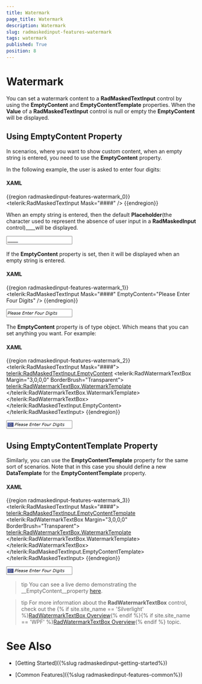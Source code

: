 ```yaml
---
title: Watermark
page_title: Watermark
description: Watermark
slug: radmaskedinput-features-watermark
tags: watermark
published: True
position: 8
---
```


# Watermark



You can set a watermark content to a __RadMaskedTextInput__ control by using the __EmptyContent__ and __EmptyContentTemplate__ properties. When the __Value__ of a __RadMaskedTextInput__ control is null or empty the __EmptyContent__ will be displayed.
			

## Using EmptyContent Property

In scenarios, where you want to show custom content, when an empty string is entered, you need to use the __EmptyContent__ property.
				

In the following example, the user is asked to enter four digits:

#### __XAML__

{{region radmaskedinput-features-watermark_0}}
	<telerik:RadMaskedTextInput Mask="####" />
	{{endregion}}



When an empty string is entered, then the default __Placeholder__(the character used to represent the absence of user input in a __RadMaskedInput__ control)____will be displayed.
				

![](images/RadMaskedTextBox_Features_Watermark_Default.png)

If the __EmptyContent__ property is set, then it will be displayed when an empty string is entered.
				

#### __XAML__

{{region radmaskedinput-features-watermark_1}}
	<telerik:RadMaskedTextInput Mask="####" EmptyContent="Please Enter Four Digits" />
	{{endregion}}



![](images/RadMaskedTextBox_Features_Watermark_Customized.png)

The __EmptyContent__ property is of type object. Which means that you can set anything you want. For example:
				

#### __XAML__

{{region radmaskedinput-features-watermark_2}}
	<telerik:RadMaskedTextInput Mask="####">
	    <telerik:RadMaskedTextInput.EmptyContent>
	        <telerik:RadWatermarkTextBox Margin="3,0,0,0" BorderBrush="Transparent">
	            <telerik:RadWatermarkTextBox.WatermarkTemplate>
	                <DataTemplate>
	                    <StackPanel Orientation="Horizontal">
	                        <Image Source="/Example;component/Images/EURFlag.png" />
	                        <TextBlock Margin="3,0,0,0" Text="Please Enter Four Digits" />
	                    </StackPanel>
	                </DataTemplate>
	            </telerik:RadWatermarkTextBox.WatermarkTemplate>
	        </telerik:RadWatermarkTextBox>
	    </telerik:RadMaskedTextInput.EmptyContent>
	</telerik:RadMaskedTextInput>
	{{endregion}}



![](images/RadMaskedTextBox_Features_Watermark_WatermarkTextBox_Default.png)

## Using EmptyContentTemplate Property

Similarly, you can use the __EmptyContentTemplate__ property for the same sort of scenarios. Note that in this case you should define a new __DataTemplate__ for the __EmptyContentTemplate__ property.
				

#### __XAML__

{{region radmaskedinput-features-watermark_3}}
	<telerik:RadMaskedTextInput Mask="####">
	    <telerik:RadMaskedTextInput.EmptyContentTemplate>
	        <DataTemplate>
	            <telerik:RadWatermarkTextBox Margin="3,0,0,0" BorderBrush="Transparent">
	                <telerik:RadWatermarkTextBox.WatermarkTemplate>
	                    <DataTemplate>
	                        <StackPanel Orientation="Horizontal">
	                                    <Image Source="/Example;component/Images/EURFlag.png" />
	                            <TextBlock Margin="3,0,0,0"
	                                        Text="Please Enter Four Digits" />
	                        </StackPanel>
	                    </DataTemplate>
	                </telerik:RadWatermarkTextBox.WatermarkTemplate>
	            </telerik:RadWatermarkTextBox>
	        </DataTemplate>
	    </telerik:RadMaskedTextInput.EmptyContentTemplate>
	</telerik:RadMaskedTextInput>
	{{endregion}}



![](images/RadMaskedTextBox_Features_Watermark_WatermarkTextBox_Customized.png)

>tip
					You can see a live demo demonstrating the __EmptyContent__property [here](http://demos.telerik.com/silverlight/#MaskedInput/MaskedTextInput).
				

>tip
					For more information about the __RadWatermarkTextBox__ control, check out the
					{% if site.site_name == 'Silverlight' %}[RadWatermarkTextBox Overview](http://www.telerik.com/help/silverlight/radwatermarktextbox-overview.html){% endif %}{% if site.site_name == 'WPF' %}[RadWatermarkTextBox Overview](http://www.telerik.com/help/wpf/radwatermarktextbox-overview.html){% endif %} topic.
				

# See Also

 * [Getting Started]({%slug radmaskedinput-getting-started%})

 * [Common Features]({%slug radmaskedinput-features-common%})
